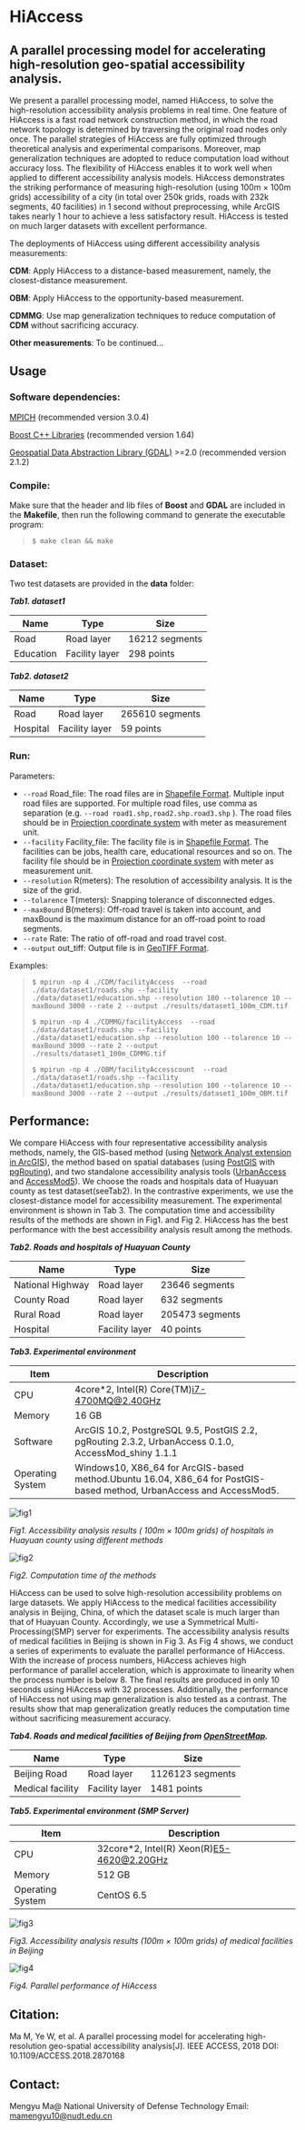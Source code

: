 # HiAccess

## A parallel processing model for accelerating high-resolution geo-spatial accessibility analysis.

We present a parallel processing model, named HiAccess, to solve the high-resolution accessibility analysis problems in real time. One feature of HiAccess is a fast road network construction method, in which the road network topology is determined by traversing the original road nodes only once. The parallel strategies of HiAccess are fully optimized through theoretical analysis and experimental comparisons. Moreover, map generalization techniques are adopted to reduce computation load without accuracy loss. The flexibility of HiAccess enables it to work well when applied to different accessibility analysis models. HiAccess demonstrates the striking performance of measuring high-resolution (using 100m × 100m grids) accessibility of a city (in total over 250k grids, roads with 232k segments, 40 facilities) in 1 second without preprocessing, while ArcGIS takes nearly 1 hour to achieve a less satisfactory result. HiAccess is tested on much larger datasets with excellent performance.

The deployments of HiAccess using different accessibility analysis measurements:

**CDM**: Apply HiAccess to a distance-based measurement, namely, the closest-distance measurement.

**OBM**: Apply HiAccess to the opportunity-based measurement.

**CDMMG**: Use map generalization techniques to reduce computation of **CDM** without sacrificing accuracy.

**Other measurements**: To be continued...



## Usage

### Software dependencies:

[MPICH](http://www.mpich.org/) (recommended version 3.0.4)

[Boost C++ Libraries](https://www.boost.org/) (recommended version 1.64)

[Geospatial Data Abstraction Library (GDAL)](http://www.gdal.org/) >=2.0 (recommended version 2.1.2)

### Compile:

Make sure that the header and lib files of **Boost** and **GDAL** are included in the **Makefile**, then run the following command to generate the executable program:

> ```shell
> $ make clean && make
> ```

### Dataset:
Two test datasets are provided in the **data** folder:

***Tab1. dataset1***

| Name      | Type           | Size           |
| --------- | -------------- | -------------- |
| Road      | Road layer     | 16212 segments |
| Education | Facility layer | 298 points     |

***Tab2. dataset2***

| Name     | Type           | Size            |
| -------- | -------------- | --------------- |
| Road     | Road layer     | 265610 segments |
| Hospital | Facility layer | 59 points       |

### Run:

Parameters:

- `--road` Road_file: The road files are in [Shapefile Format](https://en.wikipedia.org/wiki/Shapefile). Multiple input road files are supported. For multiple road files, use comma as separation (e.g. `--road road1.shp,road2.shp.road3.shp` ). The road files should be in [Projection coordinate system](https://en.wikipedia.org/wiki/Geographic_coordinate_system) with meter as measurement unit.
- `--facility` Facility_file: The facility file is in [Shapefile Format](https://en.wikipedia.org/wiki/Shapefile). The facilities can be  jobs, health care, educational resources and so on. The facility file should be in [Projection coordinate system](https://en.wikipedia.org/wiki/Geographic_coordinate_system) with meter as measurement unit.
- `--resolution` R(meters): The resolution of accessibility analysis. It is the size of the grid.
- `--tolarence` T(meters): Snapping tolerance of disconnected edges.
- `--maxBound` B(meters): Off-road travel is taken into account, and maxBound is the maximum distance for an off-road point to road segments.
- `--rate` Rate: The ratio of off-road and road travel cost.
- `--output` out_tiff: Output file is in [GeoTIFF Format](https://en.wikipedia.org/wiki/GeoTIFF).

Examples:

> ```shell
> $ mpirun -np 4 ./CDM/facilityAccess  --road ./data/dataset1/roads.shp --facility ./data/dataset1/education.shp --resolution 100 --tolarence 10 --maxBound 3000 --rate 2 --output ./results/dataset1_100m_CDM.tif
> ```
>
> ```shell
> $ mpirun -np 4 ./CDMMG/facilityAccess  --road ./data/dataset1/roads.shp --facility ./data/dataset1/education.shp --resolution 100 --tolarence 10 --maxBound 3000 --rate 2 --output ./results/dataset1_100m_CDMMG.tif
> ```
>
> ```shell
> $ mpirun -np 4 ./OBM/facilityAccesscount  --road ./data/dataset1/roads.shp --facility ./data/dataset1/education.shp --resolution 100 --tolarence 10 --maxBound 3000 --rate 2 --output ./results/dataset1_100m_OBM.tif
> ```



## Performance:

We compare HiAccess with four representative accessibility analysis methods, namely, the GIS-based method (using [Network Analyst extension in ArcGIS](http://www.esri.com/software/arcgis/extensions/networkanalyst/)), the method based on spatial databases (using [PostGIS](http://postgis.net/) with [pgRouting](https://pgrouting.org/)), and two standalone accessibility analysis tools ([UrbanAccess](https://github.com/UDST/urbanaccess) and [AccessMod5](https://github.com/fxi/AccessMod_shiny)). We choose the roads and hospitals data of Huayuan county as test dataset(seeTab2). In the contrastive experiments, we use the closest-distance model for accessibility measurement. The experimental environment is shown in Tab 3. The computation time and accessibility results of the methods are shown in Fig1. and Fig 2. HiAccess has the best performance with the best accessibility analysis result among the methods. 

***Tab2. Roads and hospitals of Huayuan County***

| Name             | Type           | Size            |
| ---------------- | -------------- | --------------- |
| National Highway | Road layer     | 23646 segments  |
| County Road      | Road layer     | 632 segments    |
| Rural Road       | Road layer     | 205473 segments |
| Hospital         | Facility layer | 40 points       |



***Tab3.  Experimental environment***

| Item             | Description                                                  |
| ---------------- | ------------------------------------------------------------ |
| CPU              | 4core*2, Intel(R) Core(TM)i7-4700MQ@2.40GHz                  |
| Memory           | 16 GB                                                        |
| Software         | ArcGIS 10.2, PostgreSQL 9.5, PostGIS 2.2, pgRouting 2.3.2, UrbanAccess 0.1.0, AccessMod_shiny 1.1.1 |
| Operating System | Windows10, X86_64 for ArcGIS-based method.Ubuntu 16.04, X86_64 for PostGIS-based method, UrbanAccess and AccessMod5. |

![fig1](./figures/fig1.JPG)

*Fig1. Accessibility analysis results ( 100m × 100m grids) of hospitals in Huayuan county using different methods*





![fig2](./figures/fig2.JPG)

*Fig2. Computation time of the methods*



HiAccess can be used to solve high-resolution accessibility problems on large datasets. We apply HiAccess to the medical facilities accessibility analysis in Beijing, China, of which the dataset scale is much larger than that of Huayuan County. Accordingly, we use a Symmetrical Multi-Processing(SMP) server for experiments. The accessibility analysis results of medical facilities in Beijing is shown in Fig 3. As Fig 4 shows, we conduct a series of experiments to evaluate the parallel performance of HiAccess. With the increase of process numbers, HiAccess achieves high performance of parallel acceleration, which is approximate to linearity when the process number is below 8. The final results are produced in only 10 seconds using HiAccess with 32 processes. Additionally, the performance of HiAccess not using map generalization is also tested as a contrast. The results show that map generalization greatly reduces the computation time without sacrificing measurement accuracy.



***Tab4. Roads and medical facilities of Beijing from [OpenStreetMap](https://www.openstreetmap.org/).***

| Name             | Type           | Size             |
| ---------------- | -------------- | ---------------- |
| Beijing Road     | Road layer     | 1126123 segments |
| Medical facility | Facility layer | 1481 points      |



 ***Tab5. Experimental environment (SMP Server)***

| Item             | Description                               |
| ---------------- | ----------------------------------------- |
| CPU              | 32core*2, Intel(R) Xeon(R)E5-4620@2.20GHz |
| Memory           | 512 GB                                    |
| Operating System | CentOS 6.5                                |

![fig3](./figures/fig3.JPG)

*Fig3. Accessibility analysis results (100m × 100m grids) of medical facilities in Beijing*



![fig4](./figures/fig4.JPG)

*Fig4. Parallel performance of HiAccess*

## Citation: 

Ma M, Ye W, et al. A parallel processing model for accelerating high-resolution geo-spatial accessibility analysis[J]. IEEE ACCESS, 2018 DOI: 10.1109/ACCESS.2018.2870168

## Contact:

Mengyu Ma@ National University of Defense Technology
Email: mamengyu10@nudt.edu.cn
